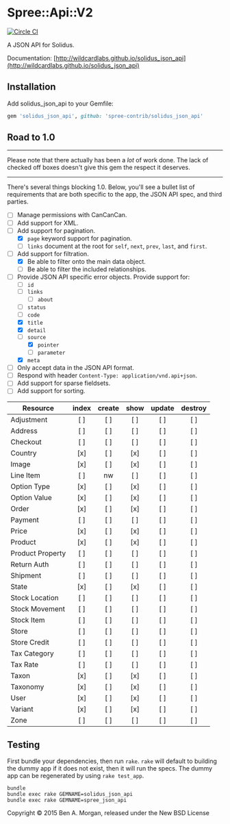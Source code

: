 # Spree::Api::V2

[![Circle CI](https://circleci.com/gh/spree-contrib/solidus_json_api/tree/master.svg?style=svg&circle-token=e2f6283b074ca9febcafab729d466ded2334300c)](https://circleci.com/gh/spree-contrib/solidus_json_api/tree/master)

A JSON API for Solidus.

Documentation: [http://wildcardlabs.github.io/solidus_json_api](http://wildcardlabs.github.io/solidus_json_api)

## Installation

Add solidus_json_api to your Gemfile:

```ruby
gem 'solidus_json_api', github: 'spree-contrib/solidus_json_api'
```

## Road to 1.0

***
Please note that there actually has been a _lot_ of work done.
The lack of checked off boxes doesn't give this gem the respect it deserves.
***

There's several things blocking 1.0.
Below, you'll see a bullet list of requirements that are both specific to the app, the JSON API spec, and third parties.

- [ ] Manage permissions with CanCanCan.
- [ ] Add support for XML.
- [ ] Add support for pagination.
  - [x] `page` keyword support for pagination.
  - [ ] `links` document at the root for `self`, `next`, `prev`, `last`, and `first`.
- [ ] Add support for filtration.
  - [x] Be able to filter onto the main data object.
  - [ ] Be able to filter the included relationships.
- [ ] Provide JSON API specific error objects. Provide support for:
  - [ ] `id`
  - [ ] `links`
     - [ ] `about`
  - [ ] `status`
  - [ ] `code`
  - [x] `title`
  - [x] `detail`
  - [ ] `source`
    - [x] `pointer`
    - [ ] `parameter`
  - [x] `meta`
- [ ] Only accept data in the JSON API format.
- [ ] Respond with header `Content-Type: application/vnd.api+json`.
- [ ] Add support for sparse fieldsets.
- [ ] Add support for sorting.

| Resource         |  index  | create  |  show   | update  | destroy |
|------------------|:-------:|:-------:|:-------:|:-------:|:-------:|
| Adjustment       |   [ ]   |   [ ]   |   [ ]   |   [ ]   |   [ ]   |
| Address          |   [ ]   |   [ ]   |   [ ]   |   [ ]   |   [ ]   |
| Checkout         |   [ ]   |   [ ]   |   [ ]   |   [ ]   |   [ ]   |
| Country          |   [x]   |   [ ]   |   [x]   |   [ ]   |   [ ]   |
| Image            |   [x]   |   [ ]   |   [x]   |   [ ]   |   [ ]   |
| Line Item        |   [ ]   |   nw    |   [ ]   |   [ ]   |   [ ]   |
| Option Type      |   [x]   |   [ ]   |   [x]   |   [ ]   |   [ ]   |
| Option Value     |   [x]   |   [ ]   |   [x]   |   [ ]   |   [ ]   |
| Order            |   [x]   |   [ ]   |   [x]   |   [ ]   |   [ ]   |
| Payment          |   [ ]   |   [ ]   |   [ ]   |   [ ]   |   [ ]   |
| Price            |   [x]   |   [ ]   |   [x]   |   [ ]   |   [ ]   |
| Product          |   [x]   |   [ ]   |   [x]   |   [ ]   |   [ ]   |
| Product Property |   [ ]   |   [ ]   |   [ ]   |   [ ]   |   [ ]   |
| Return Auth      |   [ ]   |   [ ]   |   [ ]   |   [ ]   |   [ ]   |
| Shipment         |   [ ]   |   [ ]   |   [ ]   |   [ ]   |   [ ]   |
| State            |   [x]   |   [ ]   |   [x]   |   [ ]   |   [ ]   |
| Stock Location   |   [ ]   |   [ ]   |   [ ]   |   [ ]   |   [ ]   |
| Stock Movement   |   [ ]   |   [ ]   |   [ ]   |   [ ]   |   [ ]   |
| Stock Item       |   [ ]   |   [ ]   |   [ ]   |   [ ]   |   [ ]   |
| Store            |   [ ]   |   [ ]   |   [ ]   |   [ ]   |   [ ]   |
| Store Credit     |   [ ]   |   [ ]   |   [ ]   |   [ ]   |   [ ]   |
| Tax Category     |   [ ]   |   [ ]   |   [ ]   |   [ ]   |   [ ]   |
| Tax Rate         |   [ ]   |   [ ]   |   [ ]   |   [ ]   |   [ ]   |
| Taxon            |   [x]   |   [ ]   |   [x]   |   [ ]   |   [ ]   |
| Taxonomy         |   [x]   |   [ ]   |   [x]   |   [ ]   |   [ ]   |
| User             |   [x]   |   [ ]   |   [x]   |   [ ]   |   [ ]   |
| Variant          |   [x]   |   [ ]   |   [x]   |   [ ]   |   [ ]   |
| Zone             |   [ ]   |   [ ]   |   [ ]   |   [ ]   |   [ ]   |

## Testing

First bundle your dependencies, then run `rake`. `rake` will default to building the dummy app if it does not exist, then it will run the specs.
The dummy app can be regenerated by using `rake test_app`.

```shell
bundle
bundle exec rake GEMNAME=solidus_json_api
bundle exec rake GEMNAME=spree_json_api
```

Copyright &copy; 2015 Ben A. Morgan, released under the New BSD License
